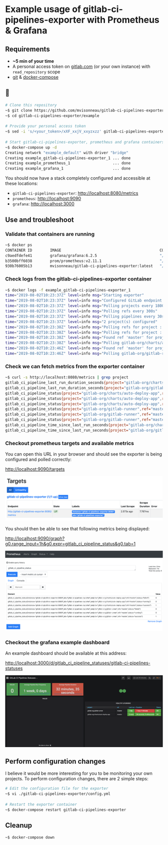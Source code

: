 # Example usage of gitlab-ci-pipelines-exporter with Prometheus & Grafana

## Requirements

- **~5 min of your time**
- A personal access token on [gitlab.com](https://docs.gitlab.com/ee/user/profile/personal_access_tokens.html) (or your own instance) with `read_repository` scope
- [git](https://git-scm.com/) & [docker-compose](https://docs.docker.com/compose/)

## 🚀

```bash
# Clone this repository
~$ git clone https://github.com/mvisonneau/gitlab-ci-pipelines-exporter.git
~$ cd gitlab-ci-pipelines-exporter/example

# Provide your personal access token
~$ sed -i 's/<your_token>/xXF_xxjV_xxyzxzz' gitlab-ci-pipelines-exporter/config.yml

# Start gitlab-ci-pipelines-exporter, prometheus and grafana containers !
~$ docker-compose up -d
Creating network "example_default" with driver "bridge"
Creating example_gitlab-ci-pipelines-exporter_1 ... done
Creating example_prometheus_1                   ... done
Creating example_grafana_1                      ... done
```

You should now have a stack completely configured and accessible at these locations:

- `gitlab-ci-pipelines-exporter`: [http://localhost:8080/metrics](http://localhost:8080/metrics)
- `prometheus`: [http://localhost:9090](http://localhost:9090)
- `grafana`: [http://localhost:3000](http://localhost:3000)

## Use and troubleshoot

### Validate that containers are running

```bash
~$ docker ps
CONTAINER ID        IMAGE                                            COMMAND                  CREATED             STATUS              PORTS                    NAMES
c9aedfdefe41        grafana/grafana:6.2.5                            "/run.sh"                6 seconds ago       Up 4 seconds        0.0.0.0:3000->3000/tcp   example_grafana_1
b3500bff6038        prom/prometheus:v2.11.1                          "/bin/prometheus --c…"   7 seconds ago       Up 5 seconds        0.0.0.0:9090->9090/tcp   example_prometheus_1
930b76005b13        mvisonneau/gitlab-ci-pipelines-exporter:latest   "/usr/local/bin/gitl…"   8 seconds ago       Up 6 seconds        0.0.0.0:8080->8080/tcp   example_gitlab-ci-pipelines-exporter_1
```

### Check logs from the gitlab-ci-pipelines-exporter container

```bash
~$ docker logs -f example_gitlab-ci-pipelines-exporter_1
time="2019-08-02T10:23:37Z" level=info msg="Starting exporter"
time="2019-08-02T10:23:37Z" level=info msg="Configured GitLab endpoint : https://gitlab.com"
time="2019-08-02T10:23:37Z" level=info msg="Polling projects every 1800s"
time="2019-08-02T10:23:37Z" level=info msg="Polling refs every 300s"
time="2019-08-02T10:23:37Z" level=info msg="Polling pipelines every 30s"
time="2019-08-02T10:23:37Z" level=info msg="2 project(s) configured"
time="2019-08-02T10:23:38Z" level=info msg="Polling refs for project : gitlab-org/gitlab-runner"
time="2019-08-02T10:23:38Z" level=info msg="Polling refs for project : gitlab-org/charts/auto-deploy-app"
time="2019-08-02T10:23:38Z" level=info msg="Found ref 'master' for project 'gitlab-org/charts/auto-deploy-app'"
time="2019-08-02T10:23:38Z" level=info msg="Polling gitlab-org/charts/auto-deploy-app:master (11915984)"
time="2019-08-02T10:23:46Z" level=info msg="Found ref 'master' for project 'gitlab-org/gitlab-runner'"
time="2019-08-02T10:23:46Z" level=info msg="Polling gitlab-org/gitlab-runner:master (250833)"
```

### Check we can fetch metrics from the exporter container

```bash
~$ curl -s http://localhost:8080/metrics | grep project
gitlab_ci_pipeline_last_run_duration_seconds{project="gitlab-org/charts/auto-deploy-app",ref="master"} 36
gitlab_ci_pipeline_last_run_duration_seconds{project="gitlab-org/gitlab-runner",ref="master"} 3875
gitlab_ci_pipeline_status{project="gitlab-org/charts/auto-deploy-app",ref="master",status="failed"} 0
gitlab_ci_pipeline_status{project="gitlab-org/charts/auto-deploy-app",ref="master",status="running"} 0
gitlab_ci_pipeline_status{project="gitlab-org/charts/auto-deploy-app",ref="master",status="success"} 1
gitlab_ci_pipeline_status{project="gitlab-org/gitlab-runner",ref="master",status="failed"} 0
gitlab_ci_pipeline_status{project="gitlab-org/gitlab-runner",ref="master",status="running"} 0
gitlab_ci_pipeline_status{project="gitlab-org/gitlab-runner",ref="master",status="success"} 1
gitlab_ci_pipeline_time_since_last_run_seconds{project="gitlab-org/charts/auto-deploy-app",ref="master"} 1.251363e+06
gitlab_ci_pipeline_time_since_last_run_seconds{project="gitlab-org/gitlab-runner",ref="master"} 91799
```

### Checkout prometheus targets and available metrics

You can open this URL in your browser and should see the exporter is being configured and polled correctly:

[http://localhost:9090/targets](http://localhost:9090/targets)

![prometheus_targets](/docs/images/prometheus_targets.png)

You should then be able to see that following metrics being displayed:

[http://localhost:9090/graph?g0.range_input=1h&g0.expr=gitlab_ci_pipeline_status&g0.tab=1](http://localhost:9090/graph?g0.range_input=1h&g0.expr=gitlab_ci_pipeline_status&g0.tab=1)

![prometheus_metrics](/docs/images/prometheus_metrics.png)

### Checkout the grafana example dashboard

An example dashboard should be available at this address:

[http://localhost:3000/d/gitlab_ci_pipeline_statuses/gitlab-ci-pipelines-statuses](http://localhost:3000/d/gitlab_ci_pipeline_statuses/gitlab-ci-pipelines-statuses)

![grafana_dashboard_example](/docs/images/grafana_dashboard_example.png)

## Perform configuration changes

I believe it would be more interesting for you to be monitoring your own projects. To perform configuration changes, there are 2 simple steps:

```bash
# Edit the configuration file for the exporter
~$ vi ./gitlab-ci-pipelines-exporter/config.yml

# Restart the exporter container
~$ docker-compose restart gitlab-ci-pipelines-exporter
```

## Cleanup

```bash
~$ docker-compose down
```

